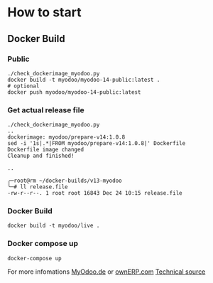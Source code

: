# How to start

## Docker Build

### Public
``` shell
./check_dockerimage_myodoo.py
docker build -t myodoo/myodoo-14-public:latest .
# optional
docker push myodoo/myodoo-14-public:latest
```

### Get actual release file
``` shell
./check_dockerimage_myodoo.py
..
dockerimage: myodoo/prepare-v14:1.0.8
sed -i '1s|.*|FROM myodoo/prepare-v14:1.0.8|' Dockerfile
Dockerfile image changed
Cleanup and finished!

..

╭─root@rm ~/docker-builds/v13-myodoo
╰─# ll release.file
-rw-r--r--. 1 root root 16843 Dec 24 10:15 release.file
```

### Docker Build
``` shell
docker build -t myodoo/live .
```

### Docker compose up
``` shell
docker-compose up
```

For more infomations [MyOdoo.de](https://www.myodoo.de) or [ownERP.com](https://www.ownerp.com)
[Technical source](https://github.com/equitania/myodoo-docker)